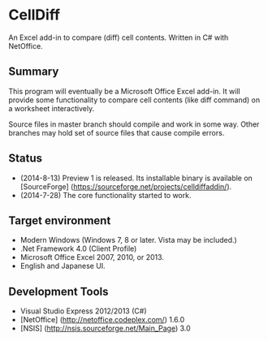 CellDiff
========

An Excel add-in to compare (diff) cell contents. Written in C# with NetOffice.

## Summary

This program will eventually be a Microsoft Office Excel add-in.
It will provide some functionality to compare cell contents (like diff command) on a worksheet interactively.

Source files in master branch should compile and work in some way.
Other branches may hold set of source files that cause compile errors.

## Status

* (2014-8-13) Preview 1 is released.  Its installable binary is available on [SourceForge] (https://sourceforge.net/projects/celldiffaddin/).
* (2014-7-28) The core functionality started to work.

## Target environment

* Modern Windows (Windows 7, 8 or later.  Vista may be included.) 
* .Net Framework 4.0 (Client Profile)
* Microsoft Office Excel 2007, 2010, or 2013.
* English and Japanese UI.

## Development Tools

* Visual Studio Express 2012/2013 (C#)
* [NetOffice] (http://netoffice.codeplex.com/) 1.6.0
* [NSIS] (http://nsis.sourceforge.net/Main_Page) 3.0

